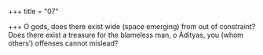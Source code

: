 +++
title = "07"

+++
O gods, does there exist wide (space emerging) from out of constraint?  Does there exist a treasure for the blameless man,
o Ādityas, you (whom others’) offenses cannot mislead?
